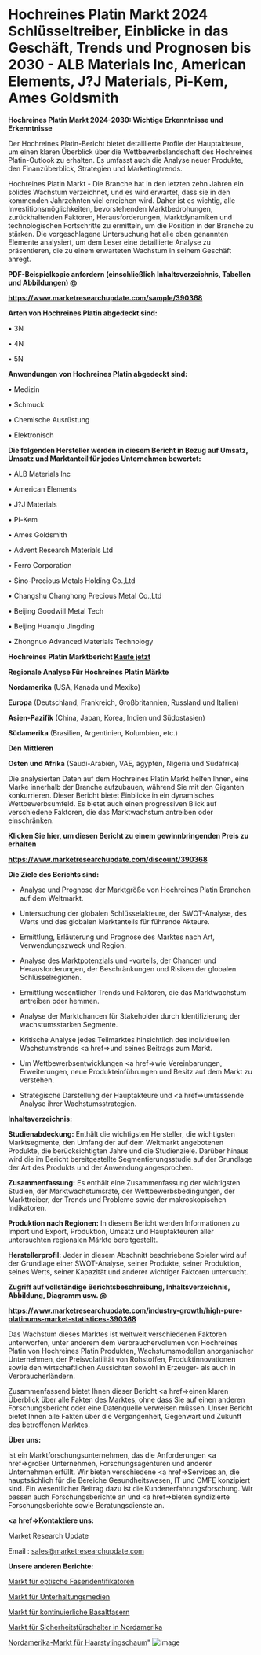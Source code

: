 # Hochreines Platin Markt 2024 Schlüsseltreiber, Einblicke in das Geschäft, Trends und Prognosen bis 2030 - ALB Materials Inc, American Elements, J?J Materials, Pi-Kem, Ames Goldsmith

<strong>Hochreines Platin Markt 2024-2030: Wichtige Erkenntnisse und Erkenntnisse</strong>

Der Hochreines Platin-Bericht bietet detaillierte Profile der Hauptakteure, um einen klaren Überblick über die Wettbewerbslandschaft des Hochreines Platin-Outlook zu erhalten. Es umfasst auch die Analyse neuer Produkte, den Finanzüberblick, Strategien und Marketingtrends.

Hochreines Platin Markt - Die Branche hat in den letzten zehn Jahren ein solides Wachstum verzeichnet, und es wird erwartet, dass sie in den kommenden Jahrzehnten viel erreichen wird. Daher ist es wichtig, alle Investitionsmöglichkeiten, bevorstehenden Marktbedrohungen, zurückhaltenden Faktoren, Herausforderungen, Marktdynamiken und technologischen Fortschritte zu ermitteln, um die Position in der Branche zu stärken. Die vorgeschlagene Untersuchung hat alle oben genannten Elemente analysiert, um dem Leser eine detaillierte Analyse zu präsentieren, die zu einem erwarteten Wachstum in seinem Geschäft anregt.



<strong><b>PDF-Beispielkopie anfordern (einschließlich Inhaltsverzeichnis, Tabellen und Abbildungen) @ </b></strong>

<strong><a href=https://www.marketresearchupdate.com/sample/390368>

<strong>https://www.marketresearchupdate.com/sample/390368</u></a></strong></strong>



<strong>Arten von Hochreines Platin abgedeckt sind:</strong>

• 3N

• 4N

• 5N



<strong>Anwendungen von Hochreines Platin abgedeckt sind:</strong>

• Medizin

• Schmuck

• Chemische Ausrüstung

• Elektronisch



<strong>Die folgenden Hersteller werden in diesem Bericht in Bezug auf Umsatz, Umsatz und Marktanteil für jedes Unternehmen bewertet:</strong>

• ALB Materials Inc

• American Elements

• J?J Materials

• Pi-Kem

• Ames Goldsmith

• Advent Research Materials Ltd

• Ferro Corporation

• Sino-Precious Metals Holding Co.,Ltd

• Changshu Changhong Precious Metal Co.,Ltd

• Beijing Goodwill Metal Tech

• Beijing Huanqiu Jingding

• Zhongnuo Advanced Materials Technology



<strong>Hochreines Platin Marktbericht <a href=https://www.marketresearchupdate.com/buynow/390368>Kaufe jetzt</a></strong>



<strong>Regionale Analyse Für Hochreines Platin Märkte</strong>



<strong>Nordamerika</strong> (USA, Kanada und Mexiko)



<strong>Europa</strong> (Deutschland, Frankreich, Großbritannien, Russland und Italien)



<strong>Asien-Pazifik</strong> (China, Japan, Korea, Indien und Südostasien)



<strong>Südamerika</strong> (Brasilien, Argentinien, Kolumbien, etc.)



<strong>Den Mittleren</strong> 

<strong>Osten und Afrika</strong> (Saudi-Arabien, VAE, ägypten, Nigeria und Südafrika)

Die analysierten Daten auf dem Hochreines Platin Markt helfen Ihnen, eine Marke innerhalb der Branche aufzubauen, während Sie mit den Giganten konkurrieren. Dieser Bericht bietet Einblicke in ein dynamisches Wettbewerbsumfeld. Es bietet auch einen progressiven Blick auf verschiedene Faktoren, die das Marktwachstum antreiben oder einschränken.



<strong>Klicken Sie hier, um diesen Bericht zu einem gewinnbringenden Preis zu erhalten
</strong>

<strong><a href=https://www.marketresearchupdate.com/discount/390368>https://www.marketresearchupdate.com/discount/390368</b></u></strong></a>



<strong>Die Ziele des Berichts sind:</strong>

- Analyse und Prognose der Marktgröße von Hochreines Platin Branchen auf dem Weltmarkt.

- Untersuchung der globalen Schlüsselakteure, der SWOT-Analyse, des Werts und des globalen Marktanteils für führende Akteure.

- Ermittlung, Erläuterung und Prognose des Marktes nach Art, Verwendungszweck und Region.

- Analyse des Marktpotenzials und -vorteils, der Chancen und Herausforderungen, der Beschränkungen und Risiken der globalen Schlüsselregionen.

- Ermittlung wesentlicher Trends und Faktoren, die das Marktwachstum antreiben oder hemmen.

- Analyse der Marktchancen für Stakeholder durch Identifizierung der wachstumsstarken Segmente.

- Kritische Analyse jedes Teilmarktes hinsichtlich des individuellen Wachstumstrends <a href=>und</a> seines Beitrags zum Markt.

- Um Wettbewerbsentwicklungen <a href=>wie</a> Vereinbarungen, Erweiterungen, neue Produkteinführungen und Besitz auf dem Markt zu verstehen.

- Strategische Darstellung der Hauptakteure und <a href=>umfas</a>sende Analyse ihrer Wachstumsstrategien.



<strong>Inhaltsverzeichnis:</strong>



<strong>Studienabdeckung:</strong> Enthält die wichtigsten Hersteller, die wichtigsten Marktsegmente, den Umfang der auf dem Weltmarkt angebotenen Produkte, die berücksichtigten Jahre und die Studienziele. Darüber hinaus wird die im Bericht bereitgestellte Segmentierungsstudie auf der Grundlage der Art des Produkts und der Anwendung angesprochen.



<strong>Zusammenfassung:</strong> Es enthält eine Zusammenfassung der wichtigsten Studien, der Marktwachstumsrate, der Wettbewerbsbedingungen, der Markttreiber, der Trends und Probleme sowie der makroskopischen Indikatoren.



<strong>Produktion nach Regionen:</strong> In diesem Bericht werden Informationen zu Import und Export, Produktion, Umsatz und Hauptakteuren aller untersuchten regionalen Märkte bereitgestellt.



<strong>Herstellerprofil:</strong> Jeder in diesem Abschnitt beschriebene Spieler wird auf der Grundlage einer SWOT-Analyse, seiner Produkte, seiner Produktion, seines Werts, seiner Kapazität und anderer wichtiger Faktoren untersucht.



<strong><b>Zugriff auf vollständige Berichtsbeschreibung, Inhaltsverzeichnis, Abbildung, Diagramm usw. @ </b></strong>

<strong><a href=https://www.marketresearchupdate.com/industry-growth/high-pure-platinums-market-statistices-390368>https://www.marketresearchupdate.com/industry-growth/high-pure-platinums-market-statistices-390368</a></strong>

Das Wachstum dieses Marktes ist weltweit verschiedenen Faktoren unterworfen, unter anderem dem Verbrauchervolumen von Hochreines Platin von Hochreines Platin Produkten, Wachstumsmodellen anorganischer Unternehmen, der Preisvolatilität von Rohstoffen, Produktinnovationen sowie den wirtschaftlichen Aussichten sowohl in Erzeuger- als auch in Verbraucherländern.

Zusammenfassend bietet Ihnen dieser Bericht <a href=>einen</a> klaren Überblick über alle Fakten des Marktes, ohne dass Sie auf einen anderen Forschungsbericht oder eine Datenquelle verweisen müssen. Unser Bericht bietet Ihnen alle Fakten über die Vergangenheit, Gegenwart und Zukunft des betroffenen Marktes.



<strong>Über uns:</strong>

 ist ein Marktforschungsunternehmen, das die Anforderungen <a href=>großer</a> Unternehmen, Forschungsagenturen und anderer Unternehmen erfüllt. Wir bieten verschiedene <a href=>Services</a> an, die hauptsächlich für die Bereiche Gesundheitswesen, IT und CMFE konzipiert sind. Ein wesentlicher Beitrag dazu ist die Kundenerfahrungsforschung. Wir passen auch Forschungsberichte an und <a href=>bieten</a> syndizierte Forschungsberichte sowie Beratungsdienste an.



<strong><a href=>Kontaktiere uns:</a></strong>

Market Research Update

Email : sales@marketresearchupdate.com



<strong>Unsere anderen Berichte:</strong>

<a href=https://www.linkedin.com/pulse/optical-fiber-identifiers-market-has-huge-growth>Markt für optische Faseridentifikatoren</a>

<a href=https://www.linkedin.com/pulse/entertainment-media-market-witness>Markt für Unterhaltungsmedien</a>

<a href=https://www.linkedin.com/pulse/continuous-basalt-fiber-market-research-report>Markt für kontinuierliche Basaltfasern</a>

<a href=https://www.linkedin.com/pulse/north-america-safety-door-switches-market-2023-brief-regionwise>Markt für Sicherheitstürschalter in Nordamerika</a>

<a href=https://www.linkedin.com/pulse/north-america-hair-styling-foam-market-2030>Nordamerika-Markt für Haarstylingschaum</a>"
![image](https://github.com/Gayatrikarjule/Market-Analysis-361/assets/97346546/8912731f-5114-4ec4-900c-65535eb83edb)
